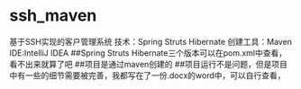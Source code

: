 # ssh_maven
基于SSH实现的客户管理系统
技术：Spring Struts Hibernate 
创建工具：Maven 
IDE:IntelliJ IDEA
##Spring Struts Hibernate三个版本可以在pom.xml中查看，看不出来就算了吧
##项目是通过maven创建的
##项目运行不是问题，但是项目中有一些的细节需要被完善，我都写在了一份.docx的word中，可以自行查看，
